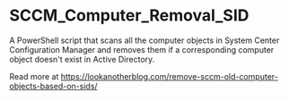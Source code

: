 # SCCM_Computer_Removal_SID
A PowerShell script that scans all the computer objects in System Center Configuration Manager and removes them if a corresponding computer object doesn't exist in Active Directory.

Read more at https://lookanotherblog.com/remove-sccm-old-computer-objects-based-on-sids/
